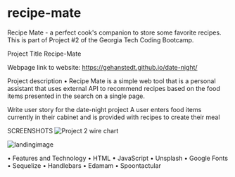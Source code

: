 # recipe-mate
Recipe Mate - a perfect cook's companion to store some favorite recipes.  This is part of Project #2 of the Georgia Tech Coding Bootcamp.

Project Title
Recipe-Mate 


Webpage
link to website: https://gehanstedt.github.io/date-night/


Project description
• Recipe Mate is a simple web tool that is a personal assistant that uses external API to recommend recipes based on the food items presented in the search on a single page.




Write user story for the date-night project
A user enters food items currently in their cabinet and is provided with recipes to create their meal





SCREENSHOTS 
![Project 2 wire chart ](https://user-images.githubusercontent.com/71415601/105096058-8b9d9a80-5a74-11eb-8a9a-30a84e5e44e1.png)


![landingimage](https://user-images.githubusercontent.com/71415601/105096699-7b39ef80-5a75-11eb-95fc-4d0b12c0ceed.png)







•	Features and Technology
•	HTML
•	JavaScript
•	Unsplash
•	Google Fonts
•	Sequelize
•	Handlebars
•	Edamam
•	Spoontactular

